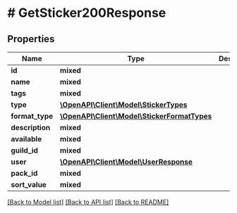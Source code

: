# # GetSticker200Response

## Properties

Name | Type | Description | Notes
------------ | ------------- | ------------- | -------------
**id** | **mixed** |  |
**name** | **mixed** |  |
**tags** | **mixed** |  |
**type** | [**\OpenAPI\Client\Model\StickerTypes**](StickerTypes.md) |  |
**format_type** | [**\OpenAPI\Client\Model\StickerFormatTypes**](StickerFormatTypes.md) |  | [optional]
**description** | **mixed** |  | [optional]
**available** | **mixed** |  |
**guild_id** | **mixed** |  |
**user** | [**\OpenAPI\Client\Model\UserResponse**](UserResponse.md) |  | [optional]
**pack_id** | **mixed** |  |
**sort_value** | **mixed** |  |

[[Back to Model list]](../../README.md#models) [[Back to API list]](../../README.md#endpoints) [[Back to README]](../../README.md)
